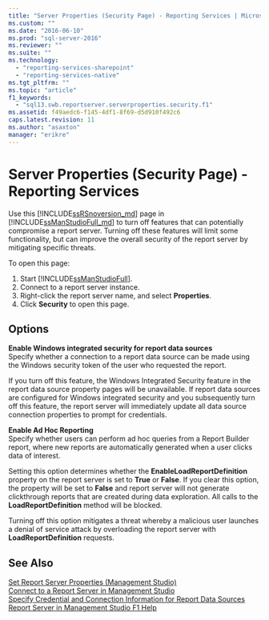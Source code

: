 ```yaml
---
title: "Server Properties (Security Page) - Reporting Services | Microsoft Docs"
ms.custom: ""
ms.date: "2016-06-10"
ms.prod: "sql-server-2016"
ms.reviewer: ""
ms.suite: ""
ms.technology: 
  - "reporting-services-sharepoint"
  - "reporting-services-native"
ms.tgt_pltfrm: ""
ms.topic: "article"
f1_keywords: 
  - "sql13.swb.reportserver.serverproperties.security.f1"
ms.assetid: f49aedc6-f145-4df1-8f69-d5d910f492c6
caps.latest.revision: 11
ms.author: "asaxton"
manager: "erikre"
---
```

# Server Properties (Security Page) - Reporting Services
  Use this [!INCLUDE[ssRSnoversion_md](../../advanced-analytics/r-services/includes/ssrsnoversion-md.md)] page in [!INCLUDE[ssManStudioFull_md](../../advanced-analytics/r-services/includes/ssmanstudiofull-md.md)] to turn off features that can potentially compromise a report server. Turning off these features will limit some functionality, but can improve the overall security of the report server by mitigating specific threats.  
  
 To open this page:
 1) Start [!INCLUDE[ssManStudioFull](../../advanced-analytics/r-services/includes/ssmanstudiofull-md.md)].
 2) Connect to a report server instance.
 3) Right-click the report server name, and select **Properties**. 
 4) Click **Security** to open this page.  
  
## Options  
 **Enable Windows integrated security for report data sources**  
 Specify whether a connection to a report data source can be made using the Windows security token of the user who requested the report.  
  
 If you turn off this feature, the Windows Integrated Security feature in the report data source property pages will be unavailable. If report data sources are configured for Windows integrated security and you subsequently turn off this feature, the report server will immediately update all data source connection properties to prompt for credentials.  
  
 **Enable Ad Hoc Reporting**  
 Specify whether users can perform ad hoc queries from a Report Builder report, where new reports are automatically generated when a user clicks data of interest.  
  
 Setting this option determines whether the **EnableLoadReportDefinition** property on the report server is set to **True** or **False**. If you clear this option, the property will be set to **False** and report server will not generate clickthrough reports that are created during data exploration. All calls to the **LoadReportDefinition** method will be blocked.  
  
 Turning off this option mitigates a threat whereby a malicious user launches a denial of service attack by overloading the report server with **LoadReportDefinition** requests.  
  
## See Also  
 [Set Report Server Properties &#40;Management Studio&#41;](../../reporting-services/tools/set-report-server-properties-management-studio.md)   
 [Connect to a Report Server in Management Studio](../../reporting-services/tools/connect-to-a-report-server-in-management-studio.md)   
 [Specify Credential and Connection Information for Report Data Sources](../../reporting-services/report-data/specify-credential-and-connection-information-for-report-data-sources.md)   
 [Report Server in Management Studio F1 Help](../../reporting-services/tools/report-server-in-management-studio-f1-help.md)  
  
  